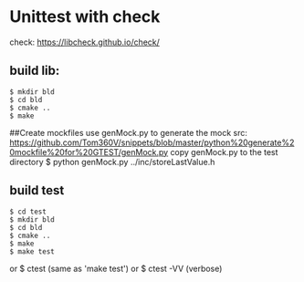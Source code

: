 # Unittest with check
check: https://libcheck.github.io/check/

## build lib:
    $ mkdir bld
    $ cd bld
    $ cmake ..
    $ make


##Create mockfiles
  use genMock.py to generate the mock
  src: https://github.com/Tom360V/snippets/blob/master/python%20generate%20mockfile%20for%20GTEST/genMock.py
  copy genMock.py to the test directory
  $ python genMock.py ../inc/storeLastValue.h


## build test
    $ cd test
    $ mkdir bld
    $ cd bld
    $ cmake ..
    $ make
    $ make test
  or
    $ ctest         (same as 'make test')
  or
    $ ctest -VV     (verbose)